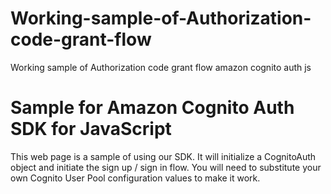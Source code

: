 # Working-sample-of-Authorization-code-grant-flow
Working sample of Authorization code grant flow amazon cognito auth js

# Sample for Amazon Cognito Auth SDK for JavaScript
This web page is a sample of using our SDK. It will initialize a CognitoAuth object and initiate the sign up / sign in flow. You will need to substitute your own Cognito User Pool configuration values to make it work.  
